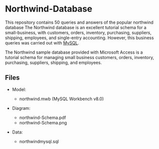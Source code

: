 # Northwind-Database
This repository contains 50 queries and answers of the popular northwind database 
The Northwind database is an excellent tutorial schema for a small-business, with customers, orders, inventory, purchasing, 
suppliers, shipping, employees, and single-entry accounting.
However, this business queries was carried out with [MySQL](https://www.mysql.com/). 

The Northwind sample database provided with Microsoft Access is a tutorial schema for managing small business customers, orders, inventory, purchasing, suppliers, shipping, and employees.

## Files

* Model:
    * northwind.mwb (MySQL Workbench v8.0)
* Diagram:
    * northwind-Schema.pdf
    * northwind-Schema.png

* Data:
    * northwindmysql.sql
